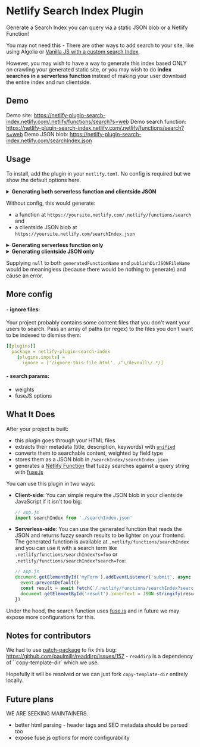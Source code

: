 # Netlify Search Index Plugin

Generate a Search Index you can query via a static JSON blob or a Netlify Function!

You may not need this - There are other ways to add search to your site, like using Algolia or [Vanilla JS with a custom search Index](https://www.hawksworx.com/blog/adding-search-to-a-jamstack-site/).

However, you may wish to have a way to generate this index based ONLY on crawling your generated static site, or you may wish to do **index searches in a serverless function** instead of making your user download the entire index and run clientside.

## Demo

Demo site: https://netlify-plugin-search-index.netlify.com/.netlify/functions/search?s=web
Demo search function: https://netlify-plugin-search-index.netlify.com/.netlify/functions/search?s=web
Demo JSON blob: https://netlify-plugin-search-index.netlify.com/searchIndex.json

## Usage

To install, add the plugin in your `netlify.toml`. No config is required but we show the default options here.

<details>
<summary><b>Generating both serverless function and clientside JSON</b></summary>

```toml
[[build]]
  functions = functions # must specify a functions folder for this to work
[[plugins]]
  package = netlify-plugin-search-index
    # all inputs is optional, we just show you the defaults below
    # [plugins.inputs]
      # ignore = ['/ignore-this-file.html'] # don't index this file
      # generatedFunctionName = search # change the name of generated folder in case of conflicts, use `null` to turn off
      # publishDirJSONFileName = searchIndex # also use null to turn off
```

</details>

Without config, this would generate:

- a function at `https://yoursite.netlify.com/.netlify/functions/search` and
- a clientside JSON blob at `https://yoursite.netlify.com/searchIndex.json`

<details>
<summary><b>Generating serverless function only</b></summary>
  
To use this plugin only for the generated serveless function, supply `null` to the `publishDirJSONFileName`:

```toml
[[plugins]]
  package = netlify-plugin-search-index
    [plugins.inputs]
      generatedFunctionName = mySearchFunction
      publishDirJSONFileName = null
```

This would generate a Netlify function at `https://yoursite.netlify.com/.netlify/functions/mySearchFunction` which you can query with `https://yoursite.netlify.com/.netlify/functions/mySearchFunction?search=foo`.

</details>

<details>

<summary><b>Generating clientside JSON only</b></summary>

To use this plugin only for the clientside JSON file, supply `null` to the `generatedFunctionName`:

```yml
[[plugins]]
  package = netlify-plugin-search-index
    [plugins.inputs] = 
      generatedFunctionName = null
      publishDirJSONFileName = mySearchIndex # you can use / to nest in a directory
```

This would generate a clientside JSON at `https://yoursite.netlify.com/mySearchIndex.json`.

</details>

Supplying `null` to both `generatedFunctionName` and `publishDirJSONFileName` would be meaningless (because there would be nothing to generate) and cause an error.

## More config

#### - ignore files:

Your project probably contains some content files that you don't want your users to search. Pass an array of paths (or regex) to the files you don’t want to be indexed to dismiss them:

```yml
[[plugins]]
  package = netlify-plugin-search-index
    [plugins.inputs] = 
      ignore = ['/ignore-this-file.html', /^\/devnull\/.*/]
```

#### - search params:

- weights
- fuseJS options


## What It Does

After your project is built:

- this plugin goes through your HTML files
- extracts their metadata (title, description, keywords) with [`unified`](https://unifiedjs.com/)
- converts them to searchable content, weighted by field type
- stores them as a JSON blob in `/searchIndex/searchIndex.json`
- generates a [Netlify Function](https://docs.netlify.com/functions/overview/?utm_source=twitter&utm_medium=laddersblog-swyx&utm_campaign=devex) that fuzzy searches against a query string with [fuse.js](https://fusejs.io/)

You can use this plugin in two ways:

- **Client-side**: You can simple require the JSON blob in your clientside JavaScript if it isn't too big:
    ```js
    // app.js
    import searchIndex from './searchIndex.json'
    ```
- **Serverless-side**: You can use the generated function that reads the JSON and returns fuzzy search results to be lighter on your frontend. The generated function is available at `.netlify/functions/searchIndex` and you can use it with a search term like `.netlify/functions/searchIndex?s=foo` or `.netlify/functions/searchIndex?search=foo`:
    ```js
    // app.js
    document.getElementById('myForm').addEventListener('submit', async event => {
      event.preventDefault()
      const result = await fetch(`/.netlify/functions/searchIndex?search=${event.target.searchText.value}`).then(x => x.json())
      document.getElementById('result').innerText = JSON.stringify(result, null, 2)
    })
    ```

Under the hood, the search function uses [fuse.js](https://fusejs.io/) and in future we may expose more configurations for this.


## Notes for contributors

We had to use [patch-package](https://github.com/ds300/patch-package) to fix this bug: https://github.com/paulmillr/readdirp/issues/157 - `readdirp` is a dependency of ``copy-template-dir` which we use.

Hopefully it will be resolved or we can just fork `copy-template-dir` entirely locally.

## Future plans

WE ARE SEEKING MAINTAINERS.

- better html parsing - header tags and SEO metadata should be parsed too
- expose fuse.js options for more configurability
